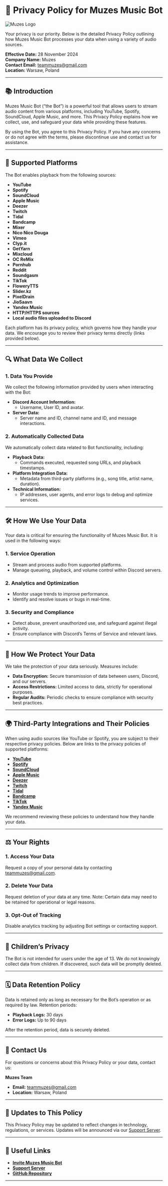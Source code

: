 # 📜 **Privacy Policy for Muzes Music Bot**  

![Muzes Logo](https://i.imgur.com/xzVHhFY.png)  

Your privacy is our priority. Below is the detailed Privacy Policy outlining how Muzes Music Bot processes your data when using a variety of audio sources.  

**Effective Date:** 28 November 2024  
**Company Name:** Muzes  
**Contact Email:** [teammuzes@gmail.com](mailto:teammuzes@gmail.com)  
**Location:** Warsaw, Poland  

---

## 📚 **Introduction**  

Muzes Music Bot (“the Bot”) is a powerful tool that allows users to stream audio content from various platforms, including YouTube, Spotify, SoundCloud, Apple Music, and more. This Privacy Policy explains how we collect, use, and safeguard your data while providing these features.  

By using the Bot, you agree to this Privacy Policy. If you have any concerns or do not agree with the terms, please discontinue use and contact us for assistance.  

---

## 🎵 **Supported Platforms**  

The Bot enables playback from the following sources:  

- **YouTube**  
- **Spotify**  
- **SoundCloud**  
- **Apple Music**  
- **Deezer**  
- **Twitch**  
- **Tidal**  
- **Bandcamp**  
- **Mixer**  
- **Nico Nico Douga**  
- **Vimeo**  
- **Clyp.it**  
- **GetYarn**  
- **Mixcloud**  
- **OC ReMix**  
- **Pornhub**  
- **Reddit**  
- **Soundgasm**  
- **TikTok**  
- **FloweryTTS**  
- **Slider.kz**  
- **PixelDrain**  
- **JioSaavn**  
- **Yandex Music**  
- **HTTP/HTTPS sources**  
- **Local audio files uploaded to Discord**  

Each platform has its privacy policy, which governs how they handle your data. We encourage you to review their privacy terms directly (links provided below).  

---

## 🔍 **What Data We Collect**  

### **1. Data You Provide**  
We collect the following information provided by users when interacting with the Bot:  
- **Discord Account Information:**  
  - Username, User ID, and avatar.  
- **Server Data:**  
  - Server name and ID, channel name and ID, and message interactions.  

### **2. Automatically Collected Data**  
We automatically collect data related to Bot functionality, including:  
- **Playback Data:**  
  - Commands executed, requested song URLs, and playback timestamps.  
- **Platform Integration Data:**  
  - Metadata from third-party platforms (e.g., song title, artist name, duration).  
- **Technical Information:**  
  - IP addresses, user agents, and error logs to debug and optimize services.  

---

## 🛠 **How We Use Your Data**  

Your data is critical for ensuring the functionality of Muzes Music Bot. It is used in the following ways:  

### **1. Service Operation**  
- Stream and process audio from supported platforms.  
- Manage queueing, playback, and volume control within Discord servers.  

### **2. Analytics and Optimization**  
- Monitor usage trends to improve performance.  
- Identify and resolve issues or bugs in real-time.  

### **3. Security and Compliance**  
- Detect abuse, prevent unauthorized use, and safeguard against illegal activity.  
- Ensure compliance with Discord’s Terms of Service and relevant laws.  

---

## 🔐 **How We Protect Your Data**  

We take the protection of your data seriously. Measures include:  

- **Data Encryption:** Secure transmission of data between users, Discord, and our servers.  
- **Access Restrictions:** Limited access to data, strictly for operational purposes.  
- **Regular Audits:** Periodic checks to ensure compliance with security best practices.  

---

## 🌍 **Third-Party Integrations and Their Policies**  

When using audio sources like YouTube or Spotify, you are subject to their respective privacy policies. Below are links to the privacy policies of supported platforms:  

- **[YouTube](https://policies.google.com/privacy)**  
- **[Spotify](https://www.spotify.com/us/legal/privacy-policy/)**  
- **[SoundCloud](https://soundcloud.com/pages/privacy)**  
- **[Apple Music](https://www.apple.com/legal/privacy/)**  
- **[Deezer](https://www.deezer.com/legal/privacy)**  
- **[Twitch](https://www.twitch.tv/p/en/legal/privacy-notice/)**  
- **[Tidal](https://tidal.com/privacy-policy)**  
- **[Bandcamp](https://bandcamp.com/privacy)**  
- **[TikTok](https://www.tiktok.com/legal/privacy-policy)**  
- **[Yandex Music](https://yandex.com/legal/confidential/)**  

We recommend reviewing these policies to understand how they handle your data.  

---

## ⚖️ **Your Rights**  

### **1. Access Your Data**  
Request a copy of your personal data by contacting [teammuzes@gmail.com](mailto:teammuzes@gmail.com).  

### **2. Delete Your Data**  
Request deletion of your data at any time. Note: Certain data may need to be retained for operational or legal reasons.  

### **3. Opt-Out of Tracking**  
Disable analytics tracking by adjusting Bot settings or contacting support.  

---

## 🚸 **Children’s Privacy**  

The Bot is not intended for users under the age of 13. We do not knowingly collect data from children. If discovered, such data will be promptly deleted.  

---

## 🗓 **Data Retention Policy**  

Data is retained only as long as necessary for the Bot’s operation or as required by law. Retention periods:  
- **Playback Logs:** 30 days  
- **Error Logs:** Up to 90 days  

After the retention period, data is securely deleted.  

---

## 📩 **Contact Us**  

For questions or concerns about this Privacy Policy or your data, contact us:  

**Muzes Team**  
- **Email:** [teammuzes@gmail.com](mailto:teammuzes@gmail.com)  
- **Location:** Warsaw, Poland  

---

## 📄 **Updates to This Policy**  

This Privacy Policy may be updated to reflect changes in technology, regulations, or services. Updates will be announced via our [Support Server](https://discord.gg/YOUR_INVITE_CODE).  

---

## 🔗 **Useful Links**  

- **[Invite Muzes Music Bot](https://discord.com/api/oauth2/authorize?client_id=YOUR_CLIENT_ID&permissions=8&scope=bot%20applications.commands)**  
- **[Support Server](https://discord.gg/YOUR_INVITE_CODE)**  
- **[GitHub Repository](https://github.com/YOUR_REPOSITORY)**  

---
